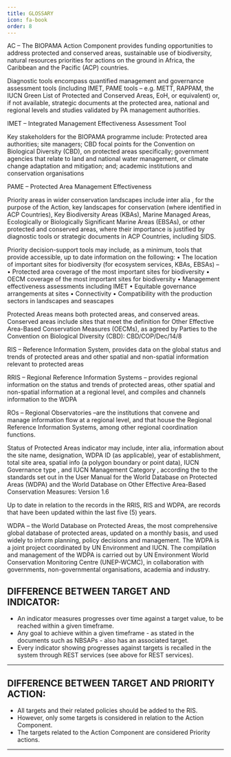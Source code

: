 ```yaml
---
title: GLOSSARY
icon: fa-book
order: 8
---
```


AC – The BIOPAMA Action Component provides funding opportunities to address protected and conserved areas, sustainable use of biodiversity, natural resources priorities for actions on the ground in Africa, the Caribbean and the Pacific (ACP) countries.

Diagnostic tools encompass quantified management and governance assessment tools (including IMET, PAME tools – e.g. METT, RAPPAM, the IUCN Green List of Protected and Conserved Areas, EoH, or equivalent) or, if not available, strategic documents at the protected area, national and regional levels and studies validated by PA management authorities. 

IMET – Integrated Management Effectiveness Assessment Tool 

Key stakeholders for the BIOPAMA programme include: Protected area authorities; site managers; CBD focal points for the Convention on Biological Diversity (CBD), on protected areas specifically; government agencies that relate to land and national water management, or climate change adaptation and mitigation; and; academic institutions and conservation organisations


PAME – Protected Area Management Effectiveness

Priority areas in wider conservation landscapes include inter alia , for the purpose of the Action, key landscapes for conservation (where identified in ACP Countries), Key Biodiversity Areas (KBAs), Marine Managed Areas, Ecologically or Biologically Significant Marine Areas (EBSAs),  or other protected and conserved areas, where their importance is justified by diagnostic tools  or strategic documents in ACP Countries, including SIDS.

Priority decision-support tools may include, as a minimum, tools that provide accessible, up to date information on the following:
•	The location of important sites for biodiversity (for ecosystem services, KBAs, EBSAs) – 
•	Protected area coverage of the most important sites for biodiversity 
•	OECM coverage of the most important sites for biodiversity
•	Management effectiveness assessments including IMET
•	Equitable governance arrangements at sites
•	Connectivity
•	Compatibility with the production sectors in landscapes and seascapes 


Protected Areas means both protected areas, and conserved areas. Conserved areas include sites that meet the definition for Other Effective Area-Based Conservation Measures (OECMs), as agreed by Parties to the Convention on Biological Diversity (CBD): CBD/COP/Dec/14/8

RIS – Reference Information System, provides data on the global status and trends of protected areas and other spatial and non-spatial information relevant to protected areas

RRIS – Regional Reference Information Systems – provides regional information on the status and trends of protected areas, other spatial and non-spatial information at a regional level, and compiles and channels information to the WDPA

ROs – Regional Observatories –are the institutions that convene and manage information flow at a regional level, and that house the Regional Reference Information Systems, among other regional coordination functions.

Status of Protected Areas indicator may include, inter alia, information about the site name, designation, WDPA ID (as applicable), year of establishment, total site area, spatial info (a polygon boundary or point data), IUCN Governance type , and IUCN Management Category , according the to the standards set out in the User Manual for the World Database on Protected Areas (WDPA) and the World Database on Other Effective Area-Based Conservation Measures: Version 1.6 

Up to date in relation to the records in the RRIS, RIS and WDPA, are records that have been updated within the last five (5) years. 

WDPA – the World Database on Protected Areas, the most comprehensive global database of protected areas, updated on a monthly basis, and used widely to inform planning, policy decisions and management. The WDPA is a joint project coordinated by UN Environment and IUCN. The compilation and management of the WDPA is carried out by UN Environment World Conservation Monitoring Centre (UNEP-WCMC), in collaboration with governments, non-governmental organisations, academia and industry.  


## DIFFERENCE BETWEEN TARGET AND INDICATOR:

- An indicator measures progresses over time against a target value, to be reached within a given timeframe.
- Any goal to achieve within a given timeframe - as stated in the documents such as NBSAPs - also has an associated target. 
- Every indicator showing progresses against targets is recalled in the system through REST services (see above for REST services).

----

## DIFFERENCE BETWEEN TARGET AND PRIORITY ACTION:
- All targets and their related policies should be added to the RIS.	
- However, only some targets is considered in relation to the Action Component.
- The targets related to the Action Component are considered Priority actions.

----
